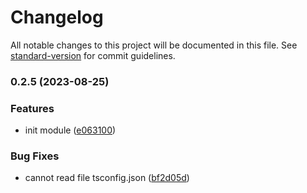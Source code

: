 # Changelog

All notable changes to this project will be documented in this file. See [standard-version](https://github.com/conventional-changelog/standard-version) for commit guidelines.

### 0.2.5 (2023-08-25)

### Features

- init module ([e063100](https://github.com/RoxaVN/roxavn/commit/e063100d13f3b7cdb0566945232a73bd1591c24a))

### Bug Fixes

- cannot read file tsconfig.json ([bf2d05d](https://github.com/RoxaVN/roxavn/commit/bf2d05d335ab334d950ccd2408046aad8ac8d3da))
